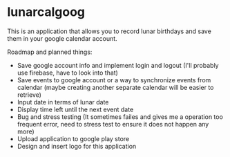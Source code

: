 # lunarcalgoog

This is an application that allows you to record lunar birthdays and save them in your google calendar account.

Roadmap and planned things:
  - Save google account info and implement login and logout (I'll probably use firebase, have to look into that)
  - Save events to google account or a way to synchronize events from calendar (maybe creating another separate calendar will be easier to retrieve)
  - Input date in terms of lunar date
  - Display time left until the next event date
  - Bug and stress testing (It sometimes failes and gives me a operation too frequent error, need to stress test to ensure it does not happen any more)
  - Upload application to google play store
  - Design and insert logo for this application
